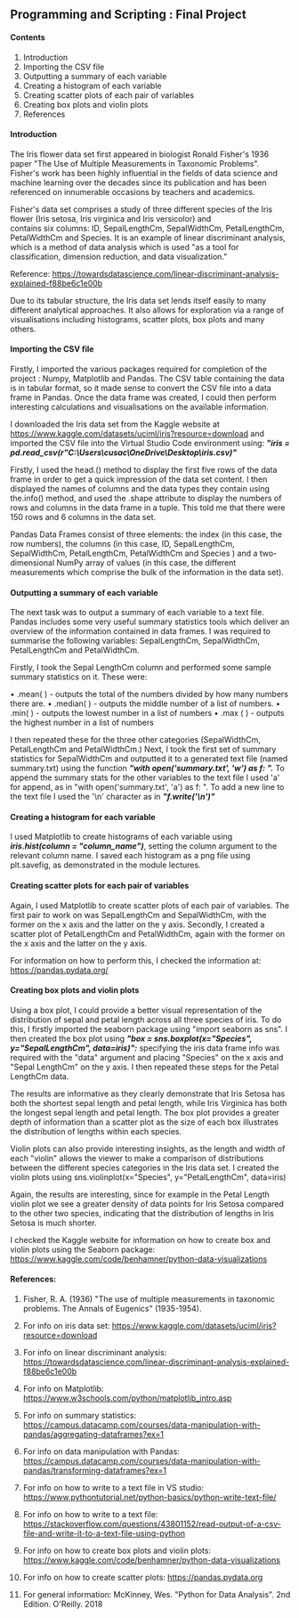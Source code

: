 ## Programming and Scripting : Final Project

#### Contents

1.	Introduction
2.	Importing the CSV file
3.	Outputting a summary of each variable
4.	Creating a histogram of each variable
5.	Creating scatter plots of each pair of variables
6.	Creating box plots and violin plots
7.	References

#### Introduction

The Iris flower data set first appeared in biologist Ronald Fisher's 1936 paper "The Use of Multiple Measurements in Taxonomic Problems".  
Fisher's work has been highly influential in the fields of data science and machine learning over the decades since its publication and
has been referenced on innumerable occasions by teachers and academics.

Fisher's data set comprises a study of three different species of the Iris flower (Iris setosa, Iris virginica and Iris versicolor) and  
contains six columns: ID, SepalLengthCm, SepalWidthCm, PetalLengthCm, PetalWidthCm and Species.  It is an example of linear discriminant 
analysis, which is a method of data analysis which is used "as a tool for classification, dimension reduction, and data visualization."

Reference: https://towardsdatascience.com/linear-discriminant-analysis-explained-f88be6c1e00b

Due to its tabular structure, the Iris data set lends itself easily to many different analytical approaches.  It also allows for exploration 
via a range of visualisations including histograms, scatter plots, box plots and many others.

#### Importing the CSV file

Firstly, I imported the various packages required for completion of the project : Numpy, Matplotlib and Pandas. The CSV table containing the data 
is in tabular format, so it made sense to convert the CSV file into a data frame in Pandas. Once the data frame was created, I could then perform 
interesting calculations and visualisations on the available information.

I downloaded the Iris data set from the Kaggle website at https://www.kaggle.com/datasets/uciml/iris?resource=download and imported the CSV file 
into the Virtual Studio Code environment using: ***"iris = pd.read_csv(r"C:\Users\cusac\OneDrive\Desktop\iris.csv)"***

Firstly, I used the head.() method to display the first five rows of the data frame in order to get a quick impression of the data set content. 
I then  displayed the names of columns and the data types they contain using the.info() method, and used the .shape attribute to display the numbers 
of rows and columns in the data frame in a tuple. This told me that there were 150 rows and 6 columns in the data set.

Pandas Data Frames consist of three elements: the index (in this case, the row numbers), the columns (in this case, ID, SepalLengthCm, SepalWidthCm, 
PetalLengthCm, PetalWidthCm and Species ) and a two-dimensional NumPy array of values (in this case, the different measurements which comprise the 
bulk of the information in the data set).

#### Outputting a summary of each variable 

The next task was to output a summary of each variable to a text file.  Pandas includes some very useful summary statistics tools which deliver an 
overview of the information contained in data frames.  I was required to summarise the following variables: SepalLengthCm, SepalWidthCm, PetalLengthCm
and PetalWidthCm. 

Firstly, I took the Sepal LengthCm column and performed some sample summary statistics on it.  These were:

•	.mean( ) - outputs the total of the numbers divided by how many numbers there are.
•	.median( ) - outputs the middle number of a list of numbers.
•	.min( ) - outputs the lowest number in a list of numbers
•	.max ( ) - outputs the highest number in a list of numbers

I then repeated these for the three other categories (SepalWidthCm, PetalLengthCm and PetalWidthCm.)
Next, I took the first set of summary statistics for SepalWidthCm and outputted it to a generated text file (named summary.txt) using the function 
***"with open('summary.txt', 'w') as f: ".*** To append the summary stats for the other variables to the text file I used 'a' for append, as in "with 
open('summary.txt', 'a') as f: ". To add a new line to the text file I used the '\n' character as in ***"f.write('\n')"***

#### Creating a histogram for each variable

I used Matplotlib to create histograms of each variable using ***iris.hist(column = "column_name")***, setting the column argument to the relevant column name. 
I saved each histogram as a png file using plt.savefig, as demonstrated in the module lectures.

#### Creating scatter plots for each pair of variables

Again, I used Matplotlib to create scatter plots of each pair of variables.  The first pair to work on was SepalLengthCm and SepalWidthCm, with the former on 
the x axis and the latter on the y axis.  Secondly, I created a scatter plot of PetalLengthCm and PetalWidthCm, again with the former on the x axis and the
latter on the y axis.

For information on how to perform this, I checked the information at: https://pandas.pydata.org/

#### Creating box plots and violin plots

Using a box plot, I could provide a better visual representation of the distribution of sepal and petal length across all three species of iris.  To do this, 
I firstly imported the seaborn package using "import seaborn as sns".  I then created the box plot using ***"box = sns.boxplot(x="Species", y="SepalLengthCm", 
data=iris)":***  specifying the iris data frame info was required with the "data" argument and placing "Species" on the x axis and "Sepal LengthCm" on the y axis. 
I then repeated these steps for the Petal LengthCm data.

The results are informative as they clearly demonstrate that Iris Setosa has both the shortest sepal length and petal length, while Iris Virginica has both the 
longest sepal length and petal length.  The box plot provides a greater depth of information than a scatter plot as the size of each box illustrates the 
distribution of lengths within each species.

Violin plots can also provide interesting insights, as the length and width of each "violin" allows the viewer to make a comparison of distributions between the 
different species categories in the Iris data set.  I created the violin plots using sns.violinplot(x="Species", y="PetalLengthCm", data=iris)

Again, the results are interesting, since for example in the Petal Length violin plot we see a greater density of data points for Iris Setosa compared to the 
other two species, indicating that the distribution of lengths in Iris Setosa is much shorter.

I checked the Kaggle website for information on how to create box and violin plots using the Seaborn package:
https://www.kaggle.com/code/benhamner/python-data-visualizations

#### References: 

1.	Fisher, R. A. (1936) "The use of multiple measurements in taxonomic problems. The Annals of Eugenics" (1935-1954). 

2.	For info on iris data set: https://www.kaggle.com/datasets/uciml/iris?resource=download

3.	For info on linear discriminant analysis: https://towardsdatascience.com/linear-discriminant-analysis-explained-f88be6c1e00b

4.	For info on Matplotlib:  https://www.w3schools.com/python/matplotlib_intro.asp

5.	For info on summary statistics: https://campus.datacamp.com/courses/data-manipulation-with-pandas/aggregating-dataframes?ex=1

6.	For info on data manipulation with Pandas: https://campus.datacamp.com/courses/data-manipulation-with-pandas/transforming-dataframes?ex=1

7.	For info on how to write to a text file in VS studio:  https://www.pythontutorial.net/python-basics/python-write-text-file/

8.	For info on how to write to a text file: https://stackoverflow.com/questions/43801152/read-output-of-a-csv-file-and-write-it-to-a-text-file-using-python

9.	For info on how to create box plots and violin plots: https://www.kaggle.com/code/benhamner/python-data-visualizations

10.	For info on how to create scatter plots:  https://pandas.pydata.org

11.	For general information:  McKinney, Wes. "Python for Data Analysis".  2nd Edition. O'Reilly. 2018
